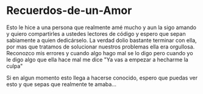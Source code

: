 # Recuerdos-de-un-Amor
Esto le hice a una persona que realmente amé mucho y aun la sigo amando y quiero compartirles a ustedes lectores de código y espero que sepan sabiamente a quien dedicárselo.
La verdad dolio bastante terminar con ella, por mas que tratamos de solucionar nuestros problemas ella era orgullosa.
Reconozco mis errores y cuando algo hago mal se lo digo pero cuando yo le digo algo que ella hace mal me dice "Ya vas a empezar a hecharme la culpa"


Si en algun momento esto llega a hacerse conocido, espero que puedas ver esto y que sepas que realmente te amaba...
